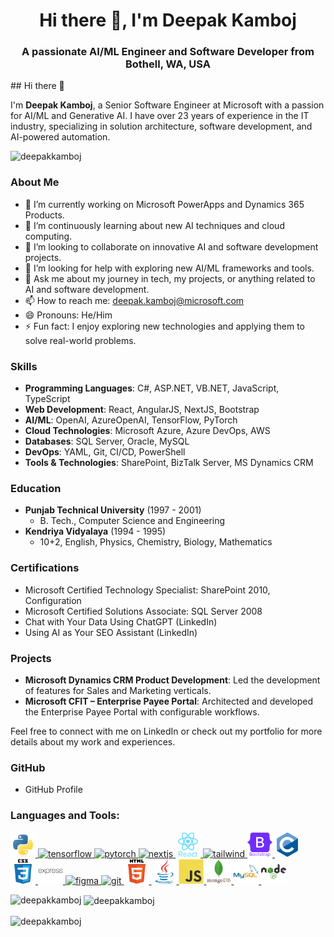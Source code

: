 <h1 align="center"> Hi there 👋, I'm Deepak Kamboj</h1>
<h3 align="center"> A passionate AI/ML Engineer and Software Developer from Bothell, WA, USA</h3>
## Hi there 👋

I'm **Deepak Kamboj**, a Senior Software Engineer at Microsoft with a passion for AI/ML and Generative AI. I have over 23 years of experience in the IT industry, specializing in solution architecture, software development, and AI-powered automation.

<p align="left"> <img src="https://komarev.com/ghpvc/?username=deepakkamboj&label=Profile%20views&color=0e75b6&style=flat" alt="deepakkamboj" /> </p>

### About Me
- 🔭 I’m currently working on Microsoft PowerApps and Dynamics 365 Products.
- 🌱 I’m continuously learning about new AI techniques and cloud computing.
- 👯 I’m looking to collaborate on innovative AI and software development projects.
- 🤔 I’m looking for help with exploring new AI/ML frameworks and tools.
- 💬 Ask me about my journey in tech, my projects, or anything related to AI and software development.
- 📫 How to reach me: deepak.kamboj@microsoft.com
- 😄 Pronouns: He/Him
- ⚡ Fun fact: I enjoy exploring new technologies and applying them to solve real-world problems.

### Skills
- **Programming Languages**: C#, ASP.NET, VB.NET, JavaScript, TypeScript
- **Web Development**: React, AngularJS, NextJS, Bootstrap
- **AI/ML**: OpenAI, AzureOpenAI, TensorFlow, PyTorch
- **Cloud Technologies**: Microsoft Azure, Azure DevOps, AWS
- **Databases**: SQL Server, Oracle, MySQL
- **DevOps**: YAML, Git, CI/CD, PowerShell
- **Tools & Technologies**: SharePoint, BizTalk Server, MS Dynamics CRM

### Education
- **Punjab Technical University** (1997 - 2001)
  - B. Tech., Computer Science and Engineering
- **Kendriya Vidyalaya** (1994 - 1995)
  - 10+2, English, Physics, Chemistry, Biology, Mathematics

### Certifications
- Microsoft Certified Technology Specialist: SharePoint 2010, Configuration
- Microsoft Certified Solutions Associate: SQL Server 2008
- Chat with Your Data Using ChatGPT (LinkedIn)
- Using AI as Your SEO Assistant (LinkedIn)

### Projects
- **Microsoft Dynamics CRM Product Development**: Led the development of features for Sales and Marketing verticals.
- **Microsoft CFIT – Enterprise Payee Portal**: Architected and developed the Enterprise Payee Portal with configurable workflows.

Feel free to connect with me on LinkedIn or check out my portfolio for more details about my work and experiences.

### GitHub
- GitHub Profile

### Languages and Tools:
<p align="left">
  <a href="https://www.python.org" target="_blank" rel="noreferrer">
    <img src="https://raw.githubusercontent.com/devicons/devicon/master/icons/python/python-original.svg" alt="python" width="40" height="40"/>
  </a>
  <a href="https://www.tensorflow.org" target="_blank" rel="noreferrer">
    <img src="https://www.vectorlogo.zone/logos/tensorflow/tensorflow-icon.svg" alt="tensorflow" width="40" height="40"/>
  </a>
  <a href="https://pytorch.org" target="_blank" rel="noreferrer">
    <img src="https://www.vectorlogo.zone/logos/pytorch/pytorch-icon.svg" alt="pytorch" width="40" height="40"/>
  </a>
  <a href="https://nextjs.org/" target="_blank" rel="noreferrer">
    <img src="https://cdn.worldvectorlogo.com/logos/nextjs-2.svg" alt="nextjs" width="40" height="40"/>
  </a>
  <a href="https://reactjs.org/" target="_blank" rel="noreferrer">
    <img src="https://raw.githubusercontent.com/devicons/devicon/master/icons/react/react-original-wordmark.svg" alt="react" width="40" height="40"/>
  </a>
  <a href="https://tailwindcss.com/" target="_blank" rel="noreferrer">
    <img src="https://www.vectorlogo.zone/logos/tailwindcss/tailwindcss-icon.svg" alt="tailwind" width="40" height="40"/>
  </a>
  <a href="https://getbootstrap.com" target="_blank" rel="noreferrer">
    <img src="https://raw.githubusercontent.com/devicons/devicon/master/icons/bootstrap/bootstrap-plain-wordmark.svg" alt="bootstrap" width="40" height="40"/>
  </a>
  <a href="https://www.cprogramming.com/" target="_blank" rel="noreferrer">
    <img src="https://raw.githubusercontent.com/devicons/devicon/master/icons/c/c-original.svg" alt="c" width="40" height="40"/>
  </a>
  <a href="https://www.w3schools.com/css/" target="_blank" rel="noreferrer">
    <img src="https://raw.githubusercontent.com/devicons/devicon/master/icons/css3/css3-original-wordmark.svg" alt="css3" width="40" height="40"/>
  </a>
  <a href="https://expressjs.com" target="_blank" rel="noreferrer">
    <img src="https://raw.githubusercontent.com/devicons/devicon/master/icons/express/express-original-wordmark.svg" alt="express" width="40" height="40"/>
  </a>
  <a href="https://www.figma.com/" target="_blank" rel="noreferrer">
    <img src="https://www.vectorlogo.zone/logos/figma/figma-icon.svg" alt="figma" width="40" height="40"/>
  </a>
  <a href="https://git-scm.com/" target="_blank" rel="noreferrer">
    <img src="https://www.vectorlogo.zone/logos/git-scm/git-scm-icon.svg" alt="git" width="40" height="40"/>
  </a>
  <a href="https://www.w3.org/html/" target="_blank" rel="noreferrer">
    <img src="https://raw.githubusercontent.com/devicons/devicon/master/icons/html5/html5-original-wordmark.svg" alt="html5" width="40" height="40"/>
  </a>
  <a href="https://www.java.com" target="_blank" rel="noreferrer">
    <img src="https://raw.githubusercontent.com/devicons/devicon/master/icons/java/java-original.svg" alt="java" width="40" height="40"/>
  </a>
  <a href="https://developer.mozilla.org/en-US/docs/Web/JavaScript" target="_blank" rel="noreferrer">
    <img src="https://raw.githubusercontent.com/devicons/devicon/master/icons/javascript/javascript-original.svg" alt="javascript" width="40" height="40"/>
  </a>
  <a href="https://www.mongodb.com/" target="_blank" rel="noreferrer">
    <img src="https://raw.githubusercontent.com/devicons/devicon/master/icons/mongodb/mongodb-original-wordmark.svg" alt="mongodb" width="40" height="40"/>
  </a>
  <a href="https://www.mysql.com/" target="_blank" rel="noreferrer">
    <img src="https://raw.githubusercontent.com/devicons/devicon/master/icons/mysql/mysql-original-wordmark.svg" alt="mysql" width="40" height="40"/>
  </a>
  <a href="https://nodejs.org" target="_blank" rel="noreferrer">
    <img src="https://raw.githubusercontent.com/devicons/devicon/master/icons/nodejs/nodejs-original-wordmark.svg" alt="nodejs" width="40" height="40"/>
  </a>
</p>

<p><img align="left" src="https://github-readme-stats.vercel.app/api/top-langs?username=deepakkamboj&show_icons=true&locale=en&layout=compact" alt="deepakkamboj" /></p>

<p> <img align="center" src="https://github-readme-stats.vercel.app/api?username=deepakkamboj&show_icons=true&locale=en" alt="deepakkamboj" /></p>

<p><img align="center" src="https://github-readme-streak-stats.herokuapp.com/?user=deepakkamboj&" alt="deepakkamboj" /></p>

